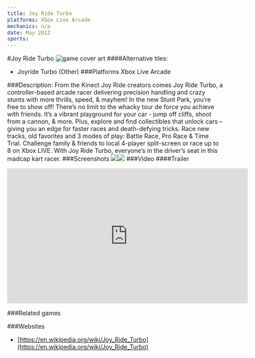 ```yaml
---
title: Joy Ride Turbo
platforms: Xbox Live Arcade
mechanics: n/a
date: May 2012
sports: 
---
```

#Joy Ride Turbo
![game cover art](//images.igdb.com/igdb/image/upload/t_cover_big/myxytg5grqkqixrtbxzf.jpg "Logo Title Text 1")
####Alternative tiles:
* Joyride Turbo (Other)
###Platforms
Xbox Live Arcade

###Description:
From the Kinect Joy Ride creators comes Joy Ride Turbo, a controller-based arcade racer delivering precision handling and crazy stunts with more thrills, speed, & mayhem! In the new Stunt Park, you’re free to show off! There’s no limit to the whacky tour de force you achieve with friends. It’s a vibrant playground for your car - jump off cliffs, shoot from a cannon, & more. Plus, explore and find collectibles that unlock cars – giving you an edge for faster races and death-defying tricks. Race new tracks, old favorites and 3 modes of play: Battle Race, Pro Race & Time Trial. Challenge family & friends to local 4-player split-screen or race up to 8 on Xbox LIVE. With Joy Ride Turbo, everyone’s in the driver’s seat in this madcap kart racer.
###Screenshots
<a target="_blank" rel="noopener noreferrer" href="//images.igdb.com/igdb/image/upload/t_cover_big/kvdj5xc1bhuocyc5utrj.jpg"><img src="//images.igdb.com/igdb/image/upload/t_thumb/kvdj5xc1bhuocyc5utrj.jpg"/></a><a target="_blank" rel="noopener noreferrer" href="//images.igdb.com/igdb/image/upload/t_cover_big/fdyney3jzfyy1p630gye.jpg"><img src="//images.igdb.com/igdb/image/upload/t_thumb/fdyney3jzfyy1p630gye.jpg"/></a>
###Video
####Trailer

<iframe width="560" height="315" src="https://www.youtube.com/embed/9_8t1oxucqM" frameborder="0" allowfullscreen></iframe>

###Related games

###Websites
* [https://en.wikipedia.org/wiki/Joy_Ride_Turbo](https://en.wikipedia.org/wiki/Joy_Ride_Turbo)
